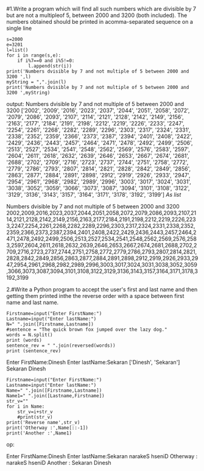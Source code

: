 #1.Write a program which will find all such numbers which are divisible by 7 but are not a multipleof 5, between 2000 and 3200 (both included). The numbers obtained should be printed in acomma-separated sequence on a single line
```
s=2000
e=3201
l=list()
for i in range(s,e):
    if i%7==0 and i%5!=0:
        l.append(str(i))
print('Numbers dvisible by 7 and not multiple of 5 between 2000 and 3200 ',l) 
myString = ",".join(l)
print('Numbers dvisible by 7 and not multiple of 5 between 2000 and 3200 ',myString) 
```
output:
Numbers dvisible by 7 and not multiple of 5 between 2000 and 3200  ['2002', '2009', '2016', '2023', '2037', '2044', '2051', '2058', '2072', '2079', '2086', '2093', '2107', '2114', '2121', '2128', '2142', '2149', '2156', '2163', '2177', '2184', '2191', '2198', '2212', '2219', '2226', '2233', '2247', '2254', '2261', '2268', '2282', '2289', '2296', '2303', '2317', '2324', '2331', '2338', '2352', '2359', '2366', '2373', '2387', '2394', '2401', '2408', '2422', '2429', '2436', '2443', '2457', '2464', '2471', '2478', '2492', '2499', '2506', '2513', '2527', '2534', '2541', '2548', '2562', '2569', '2576', '2583', '2597', '2604', '2611', '2618', '2632', '2639', '2646', '2653', '2667', '2674', '2681', '2688', '2702', '2709', '2716', '2723', '2737', '2744', '2751', '2758', '2772', '2779', '2786', '2793', '2807', '2814', '2821', '2828', '2842', '2849', '2856', '2863', '2877', '2884', '2891', '2898', '2912', '2919', '2926', '2933', '2947', '2954', '2961', '2968', '2982', '2989', '2996', '3003', '3017', '3024', '3031', '3038', '3052', '3059', '3066', '3073', '3087', '3094', '3101', '3108', '3122', '3129', '3136', '3143', '3157', '3164', '3171', '3178', '3192', '3199'] *As list*

Numbers dvisible by 7 and not multiple of 5 between 2000 and 3200  2002,2009,2016,2023,2037,2044,2051,2058,2072,2079,2086,2093,2107,2114,2121,2128,2142,2149,2156,2163,2177,2184,2191,2198,2212,2219,2226,2233,2247,2254,2261,2268,2282,2289,2296,2303,2317,2324,2331,2338,2352,2359,2366,2373,2387,2394,2401,2408,2422,2429,2436,2443,2457,2464,2471,2478,2492,2499,2506,2513,2527,2534,2541,2548,2562,2569,2576,2583,2597,2604,2611,2618,2632,2639,2646,2653,2667,2674,2681,2688,2702,2709,2716,2723,2737,2744,2751,2758,2772,2779,2786,2793,2807,2814,2821,2828,2842,2849,2856,2863,2877,2884,2891,2898,2912,2919,2926,2933,2947,2954,2961,2968,2982,2989,2996,3003,3017,3024,3031,3038,3052,3059,3066,3073,3087,3094,3101,3108,3122,3129,3136,3143,3157,3164,3171,3178,3192,3199


2.#Write a Python program to accept the user's first and last name and then getting them printed inthe the reverse order with a space between first name and last name.
```
Firstname=input("Enter FirstName:")
Lastname=input("Enter lastName:")
N=" ".join([Firstname,Lastname])
#sentence = "The quick brown fox jumped over the lazy dog."
words = N.split()
print (words)
sentence_rev = " ".join(reversed(words))
print (sentence_rev)
```

Enter FirstName:Dinesh
Enter lastName:Sekaran
['Dinesh', 'Sekaran']
Sekaran Dinesh

```
Firstname=input("Enter FirstName:")
Lastname=input("Enter lastName:")
Name=" ".join([Firstname,Lastname])
Name1=" ".join([Lastname,Firstname])
str_v=""
for i in Name:
    str_v=i+str_v
    #print(str_v)
print('Reverse name',str_v) 
print('Otherway :',Name[::-1])
print('Another :',Name1)
```
op:

Enter FirstName:Dinesh
Enter lastName:Sekaran
narakeS hseniD
Otherway : narakeS hseniD
Another : Sekaran Dinesh
